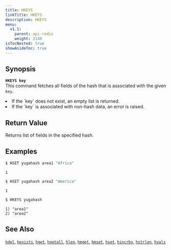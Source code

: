 ```yaml
---
title: HKEYS
linkTitle: HKEYS
description: HKEYS
menu:
  v1.1:
    parent: api-redis
    weight: 2140
isTocNested: true
showAsideToc: true
---
```


## Synopsis
<b>`HKEYS key`</b><br>
This command fetches all fields of the hash that is associated with the given `key`.

<li>If the `key` does not exist, an empty list is returned.</li>
<li>If the `key` is associated with non-hash data, an error is raised.</li>

## Return Value
Returns list of fields in the specified hash.

## Examples

```sh
$ HSET yugahash area1 "Africa"
```

```
1
```

```sh
$ HSET yugahash area2 "America"
```

```
1
```

```sh
$ HKEYS yugahash
```

```
1) "area1"
2) "area2"
```

## See Also
[`hdel`](../hdel/), [`hexists`](../hexists/), [`hget`](../hget/), [`hgetall`](../hgetall/), [`hlen`](../hlen/), [`hmget`](../hmget/), [`hmset`](../hmset/), [`hset`](../hset/), [`hincrby`](../hincrby/), [`hstrlen`](../hstrlen/), [`hvals`](../hvals/)
